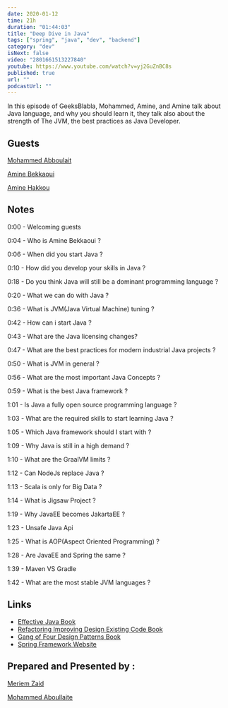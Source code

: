 ```yaml
---
date: 2020-01-12
time: 21h
duration: "01:44:03"
title: "Deep Dive in Java"
tags: ["spring", "java", "dev", "backend"]
category: "dev"
isNext: false
video: "2801661513227840"
youtube: https://www.youtube.com/watch?v=yj2GuZnBC8s
published: true
url: ""
podcastUrl: ""
---
```


In this episode of GeeksBlabla, Mohammed, Amine, and Amine talk about Java language, and why you should learn it, they talk also about the strength of The JVM, the best practices as Java Developer.

## Guests

[Mohammed Abboulait](https://twitter.com/laytoun)

[Amine Bekkaoui](https://www.linkedin.com/in/amine-bekkaoui-3a622b46)

[Amine Hakkou](https://twitter.com/amine_hakkou)

## Notes

0:00 - Welcoming guests

0:04 - Who is Amine Bekkaoui ?

0:06 - When did you start Java ?

0:10 - How did you develop your skills in Java ?

0:18 - Do you think Java will still be a dominant programming language ?

0:20 - What we can do with Java ?

0:36 - What is JVM(Java Virtual Machine) tuning ?

0:42 - How can i start Java ?

0:43 - What are the Java licensing changes?

0:47 - What are the best practices for modern industrial Java projects ?

0:50 - What is JVM in general ?

0:56 - What are the most important Java Concepts ?

0:59 - What is the best Java framework ?

1:01 - Is Java a fully open source programming language ?

1:03 - What are the required skills to start learning Java ?

1:05 - Which Java framework should I start with ?

1:09 - Why Java is still in a high demand ?

1:10 - What are the GraalVM limits ?

1:12 - Can NodeJs replace Java ?

1:13 - Scala is only for Big Data ?

1:14 - What is Jigsaw Project ?

1:19 - Why JavaEE becomes JakartaEE ?

1:23 - Unsafe Java Api

1:25 - What is AOP(Aspect Oriented Programming) ?

1:28 - Are JavaEE and Spring the same ?

1:39 - Maven VS Gradle

1:42 - What are the most stable JVM languages ?

## Links

- [Effective Java Book](https://www.amazon.com/Effective-Java-Joshua-Bloch/dp/0134685997)
- [Refactoring Improving Design Existing Code Book](https://www.amazon.fr/Refactoring-Improving-Design-Existing-Code/dp/0201485672)
- [Gang of Four Design Patterns Book](https://springframework.guru/gang-of-four-design-patterns/)
- [Spring Framework Website](https://spring.io/projects/spring-framework)

## Prepared and Presented by :

[Meriem Zaid](https://www.facebook.com/MeriemZaid/)

[Mohammed Aboullaite](https://www.facebook.com/aboullaite)
